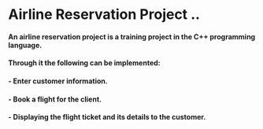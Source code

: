 # Airline Reservation Project ..

#### An airline reservation project is a training project in the C++ programming language.
#### Through it the following can be implemented:
#### - Enter customer information.
#### - Book a flight for the client.
#### - Displaying the flight ticket and its details to the customer.